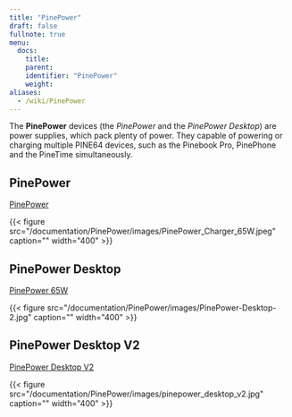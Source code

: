 ```yaml
---
title: "PinePower"
draft: false
fullnote: true
menu:
  docs:
    title:
    parent:
    identifier: "PinePower"
    weight:
aliases:
  - /wiki/PinePower
---
```


The **PinePower** devices (the _PinePower_ and the _PinePower Desktop_) are power supplies, which pack plenty of power. They capable of powering or charging multiple PINE64 devices, such as the Pinebook Pro, PinePhone and the PineTime simultaneously.


## PinePower

[PinePower](Versions/Pinepower)

{{< figure src="/documentation/PinePower/images/PinePower_Charger_65W.jpeg" caption="" width="400" >}}

## PinePower Desktop

[PinePower 65W](Versions/Pinepower_Desktop)

{{< figure src="/documentation/PinePower/images/PinePower-Desktop-2.jpg" caption="" width="400" >}}

## PinePower Desktop V2

[PinePower Desktop V2](Versions/Pinepower_Desktop_V2)

{{< figure src="/documentation/PinePower/images/pinepower_desktop_v2.jpg" caption="" width="400" >}}